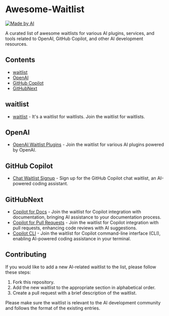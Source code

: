 # Awesome-Waitlist

[![Made by AI](https://img.shields.io/badge/Made%20by-AI-lightgrey?style=for-the-badge)](https://github.com/mefengl/made-by-ai)

A curated list of awesome waitlists for various AI plugins, services, and tools related to OpenAI, GitHub Copilot, and other AI development resources.

## Contents

- [waitlist](#waitlist)
- [OpenAI](#openai)
- [GitHub Copilot](#github-copilot)
- [GitHubNext](#githubnext)

## waitlist

- [waitlist](https://waitlist.wtf) - It's a waitlist for waitlists. Join the waitlist for waitlists.

## OpenAI

- [OpenAI Waitlist Plugins](https://openai.com/waitlist/plugins) - Join the waitlist for various AI plugins powered by OpenAI.

## GitHub Copilot

- [Chat Waitlist Signup](https://github.com/github-copilot/chat_waitlist_signup/join) - Sign up for the GitHub Copilot chat waitlist, an AI-powered coding assistant.

## GitHubNext

- [Copilot for Docs](https://githubnext.com/projects/copilot-for-docs) - Join the waitlist for Copilot integration with documentation, bringing AI assistance to your documentation process.
- [Copilot for Pull Requests](https://githubnext.com/projects/copilot-for-pull-requests) - Join the waitlist for Copilot integration with pull requests, enhancing code reviews with AI suggestions.
- [Copilot CLI](https://githubnext.com/projects/copilot-cli) - Join the waitlist for Copilot command-line interface (CLI), enabling AI-powered coding assistance in your terminal.

## Contributing

If you would like to add a new AI-related waitlist to the list, please follow these steps:

1. Fork this repository.
2. Add the new waitlist to the appropriate section in alphabetical order.
3. Create a pull request with a brief description of the waitlist.

Please make sure the waitlist is relevant to the AI development community and follows the format of the existing entries.
